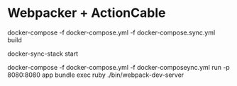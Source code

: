 Webpacker + ActionCable
==

docker-compose -f docker-compose.yml -f docker-compose.sync.yml build

docker-sync-stack start

docker-compose -f docker-compose.yml -f docker-composeync.yml run -p 8080:8080 app bundle exec ruby ./bin/webpack-dev-server
